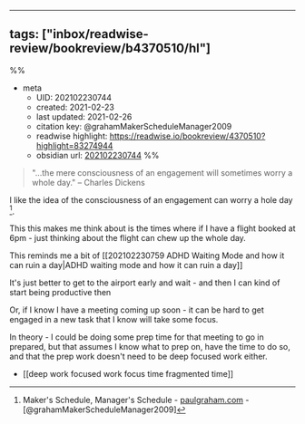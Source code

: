 
---
tags: ["inbox/readwise-review/bookreview/b4370510/hl"]
---
%%
- meta
	- UID: 202102230744
	- created: 2021-02-23
	- last updated: 2021-02-26
	- citation key: @grahamMakerScheduleManager2009
	- readwise highlight: https://readwise.io/bookreview/4370510?highlight=83274944
	- obsidian url: [202102230744](obsidian://open?vault=readwise-review-inbox&file=inbox%2Fzets%2F202102230744%20RW-R%20consciousness%20of%20an%20engagement%20can%20worry%20a%20hole%20day)
%%

> "...the mere consciousness of an engagement will sometimes worry a whole day." – Charles Dickens


I like the idea of the consciousness of an engagement can worry a hole day [^1].

This this makes me think about is the times where if I have a flight booked at 6pm - just thinking about the flight can chew up the whole day. 

This reminds me a bit of [[202102230759 ADHD Waiting Mode and how it can ruin a day|ADHD waiting mode and how it can ruin a day]]

It's just better to get to the airport early and wait - and then I can kind of start being productive then

Or, if I know I have a meeting coming up soon - it can be hard to get engaged in a new task that I know will take some focus.

In theory - I could be doing some prep time for that meeting to go in prepared, but that assumes I know what to prep on, have the time to do so, and that the prep work doesn't need to be deep focused work either.

- [[deep work focused work focus time fragmented time]]

[^1]:  Maker's Schedule, Manager's Schedule - [paulgraham.com](http://www.paulgraham.com/makersschedule.html) - [@grahamMakerScheduleManager2009]